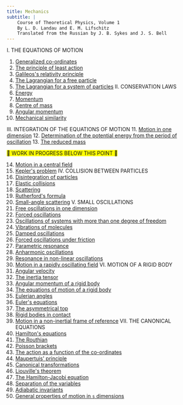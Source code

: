 ```yaml
---
title: Mechanics
subtitle: |
    Course of Theoretical Physics, Volume 1  
    By L. D. Landau and E. M. Lifschitz  
    Translated from the Russian by J. B. Sykes and J. S. Bell
---
```

I.  THE EQUATIONS OF MOTION
1. [Generalized co-ordinates](1-generalized-co-ordinates.html)
2. [The principle of least action](2-the-principle-of-least-action.html)
3. [Galileos's relativity principle](3-galileos-relativity-principle.html)
4. [The Lagrangian for a free particle](4-the-lagrangian-for-a-free-particle.html)
5. [The Lagrangian for a system of particles](5-the-lagrangian-for-a-system-of-particles.html)
II.  CONSERVATION LAWS
6. [Energy](6-energy.html)
7. [Momentum](7-momentum.html)
8. [Centre of mass](8-centre-of-mass.html)
9. [Angular momentum](9-angular-momentum.html)
10. [Mechanical similarity](10-mechanical-similarity.html)

III.  INTEGRATION OF THE EQUATIONS OF MOTION
11. [Motion in one dimension](11-motion-in-one-dimension.html)
12. [Determination of the potential energy from the period of oscillation](12-determination-of-the-potential-energy-from-the-period-of-oscillation.html)
13. [The reduced mass](13-the-reduced-mass.html)

<span style="background-color: yellow; color: white: width: 100%;">
🚧 WORK IN PROGRESS BELOW THIS POINT 🚧
</span>

14. [Motion in a central field](14-motion-in-a-central-field.html)
15. [Kepler's problem](15-keplers-problem.html)
IV.  COLLISION BETWEEN PARTICLES
16. [Disintegration of particles](16-disintegration-of-particles.html)
17. [Elastic collisions](17-elastic-collisions.html)
18. [Scattering](18-scattering.html)
19. [Rutherford's formula](19-rutherfords-formula.html)
20. [Small-angle scattering](20-small-angle-scattering.html)
V.  SMALL OSCILLATIONS
21. [Free oscillations in one dimension](21-free-oscillations-in-one-dimension.html)
22. [Forced oscillations](22-forced-oscillations.html)
23. [Oscillations of systems with more than one degree of freedom](23-oscillations-of-systems-with-more-than-one-degree-of-freedom.html)
24. [Vibrations of molecules](24-vibrations-of-molecules.html)
25. [Damped oscillations](25-damped-oscillations.html)
26. [Forced oscillations under friction](26-forced-oscillations-under-friction.html)
27. [Parametric resonance](27-parametric-resonance.html)
28. [Anharmonic oscillations](28-anharmonic-oscillations.html)
29. [Resonance in non-linear oscillations](29-resonance-in-non-linear-oscillations.html)
30. [Motion in a rapidly oscillating field](30-motion-in-a-rapidly-oscillating-field.html)
VI.  MOTION OF A RIGID BODY
31. [Angular velocity](31-angular-velocity.html)
32. [The inertia tensor](32-the-inertia-tensor.html)
33. [Angular momentum of a rigid body](33-angular-momentum-of-a-rigid-body.html)
34. [The equations of motion of a rigid body](34-the-equations-of-motion-of-a-rigid-body.html)
35. [Eulerian angles](35-eulerian-angles.html)
36. [Euler's equations](36-eulers-equations.html)
37. [The asymmetrical top](37-the-asymmetrical-top.html)
38. [Rigid bodies in contact](38-rigid-bodies-in-contact.html)
39. [Motion in a non-inertial frame of reference](39-motion-in-a-non-inertial-frame-of-reference.html)
VII.  THE CANONICAL EQUATIONS
40. [Hamilton's equations](40-hamiltons-equations.html)
41. [The Routhian](41-the-routhian.html)
42. [Poisson brackets](42-poisson-brackets.html)
43. [The action as a function of the co-ordinates](43-the-actions-as-a-function-of-the-co-ordinates.html)
44. [Maupertuis' principle](44-maupertuis-principle.html)
45. [Canonical transformations](45-canonical-transformations.html)
46. [Liouville's theorem](46-louivilles-theorem.html)
47. [The Hamilton-Jacobi equation](47-the-hamilton-jacobi-equations.html)
48. [Separation of the variables](48-separation-of-the-variables.html)
49. [Adiabatic invariants](49-adiabatic-invariants.html)
50. [General properties of motion in `s` dimensions](50-general-properties-of-motion-in-s-dimensions.html)
